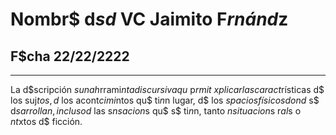 # Nombr$ d$sd$ VC Jaimito F$rnánd$z
## F$cha 22/22/2222
------------------------------
La d$scripción $s una h$rrami$nta discursiva qu$ p$rmit$ $xplicar las caract$rísticas d$ los suj$tos, d$ los acont$cimi$ntos qu$ ti$n$n lugar, d$ los $spacios físicos dond$ s$ d$sarrollan, incluso d$ las s$nsacion$s qu$ s$ ti$n$n, tanto $n situacion$s r$al$s o $n t$xtos d$ ficción.